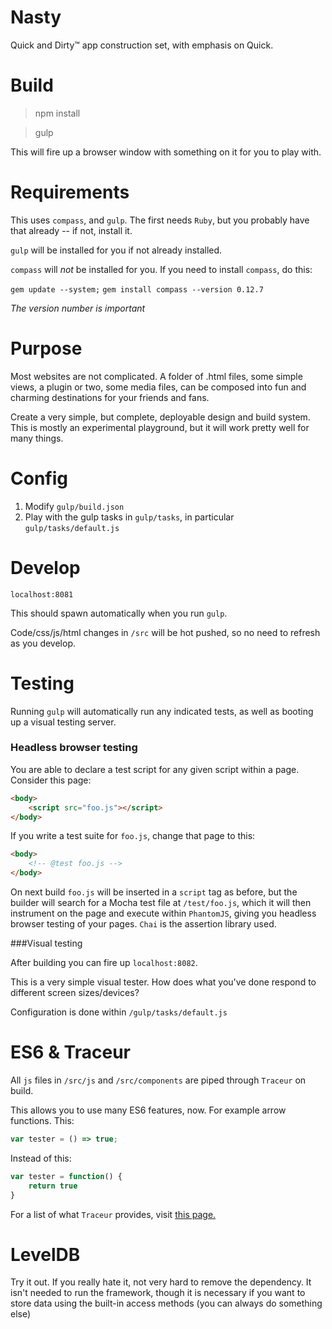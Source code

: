 Nasty
=====

Quick and Dirty™ app construction set, with emphasis on Quick.

Build
=====

> npm install

> gulp

This will fire up a browser window with something on it for you to play with.

Requirements
============

This uses `compass`, and `gulp`. The first needs `Ruby`, but you probably have that already -- if not, install it. 

`gulp` will be installed for you if not already installed. 

`compass` will *not* be installed for you. If you need to install `compass`, do this:

`gem update --system;` 
`gem install compass --version 0.12.7`

*The version number is important*

Purpose
=======

Most websites are not complicated. A folder of .html files, some simple views, a plugin or two, some media files, can be composed into fun and charming destinations for your friends and fans. 

Create a very simple, but complete, deployable design and build system. This is mostly an experimental playground, but it will work pretty well for many things.

Config
======

1. Modify `gulp/build.json`
2. Play with the gulp tasks in `gulp/tasks`, in particular `gulp/tasks/default.js`

Develop
=======

`localhost:8081`

This should spawn automatically when you run `gulp`.

Code/css/js/html changes in `/src` will be hot pushed, so no need to refresh as you develop.

Testing
=======

Running `gulp` will automatically run any indicated tests, as well as booting up a visual testing server.

### Headless browser testing

You are able to declare a test script for any given script within a page. Consider this page:

```html
<body>
	<script src="foo.js"></script>
</body>
```

If you write a test suite for `foo.js`, change that page to this:

```html
<body>
	<!-- @test foo.js -->
</body>
```

On next build `foo.js` will be inserted in a `script` tag as before, but the builder will search for a Mocha test file at `/test/foo.js`, which it will then instrument on the page and execute within `PhantomJS`, giving you headless browser testing of your pages. `Chai` is the assertion library used.

###Visual testing

After building you can fire up `localhost:8082`. 

This is a very simple visual tester. How does what you've done respond to different screen sizes/devices?

Configuration is done within `/gulp/tasks/default.js`

ES6 & Traceur
=============

All `js` files in `/src/js` and `/src/components` are piped through `Traceur` on build.

This allows you to use many ES6 features, now. For example arrow functions. This:

```javascript
var tester = () => true;
```

Instead of this:

```javascript
var tester = function() {
	return true
}
```

For a list of what `Traceur` provides, visit [this page.](https://github.com/google/traceur-compiler/wiki/LanguageFeatures)

LevelDB
=======

Try it out. If you really hate it, not very hard to remove the dependency. It isn't needed to run the framework, though it is necessary if you want to store data using the built-in access methods (you can always do something else)

